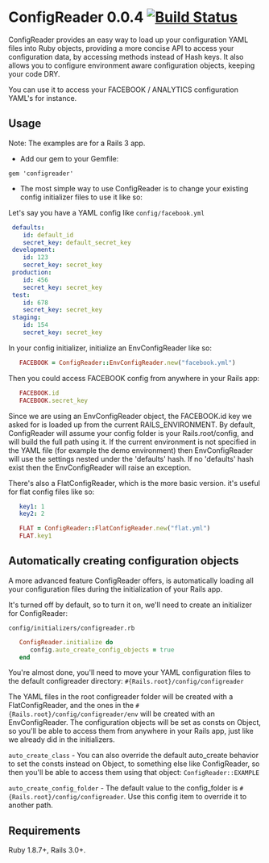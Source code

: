 # ConfigReader 0.0.4  [![Build Status](https://secure.travis-ci.org/TheGiftsProject/configreader.png)](http://travis-ci.org/TheGiftsProject/configreader)

 ConfigReader provides an easy way to load up your configuration YAML files into Ruby objects,
 providing a more concise API to access your configuration data, by accessing methods instead of Hash keys. It also
 allows you to configure environment aware configuration objects, keeping your code DRY.

 You can use it to access your FACEBOOK / ANALYTICS configuration YAML's for instance.

 ## Usage

Note: The examples are for a Rails 3 app.

* Add our gem to your Gemfile:

`gem 'configreader'`

* The most simple way to use ConfigReader is to change your existing config initializer files to use it
like so:

Let's say you have a YAML config like `config/facebook.yml`
```yaml
 defaults:
    id: default_id
    secret_key: default_secret_key
 development:
    id: 123
    secret_key: secret_key
 production:
    id: 456
    secret_key: secret_key
 test:
    id: 678
    secret_key: secret_key
 staging:
    id: 154
    secret_key: secret_key
```

In your config initializer, initialize an EnvConfigReader like so:
```ruby
   FACEBOOK = ConfigReader::EnvConfigReader.new("facebook.yml")
```

Then you could access FACEBOOK config from anywhere in your Rails app:
```ruby
   FACEBOOK.id
   FACEBOOK.secret_key
```

Since we are using an EnvConfigReader object, the FACEBOOK.id key we asked for is loaded up from the current RAILS_ENVIRONMENT.
By default, ConfigReader will assume your config folder is your Rails.root/config, and will build the full path using it.
If the current environment is not specified in the YAML file (for example the demo environment) then EnvConfigReader will use
the settings nested under the 'defaults' hash. If no 'defaults' hash exist then the EnvConfigReader will raise an exception.

There's also a FlatConfigReader, which is the more basic version. it's useful for flat config files like so:
```yaml
   key1: 1
   key2: 2
```

```ruby
   FLAT = ConfigReader::FlatConfigReader.new("flat.yml")
   FLAT.key1
```

## Automatically creating configuration objects

A more advanced feature ConfigReader offers, is automatically loading all your configuration files during the initialization
of your Rails app.

It's turned off by default, so to turn it on, we'll need to create an initializer for ConfigReader:

`config/initializers/configreader.rb`
```ruby
   ConfigReader.initialize do
      config.auto_create_config_objects = true
   end
```

You're almost done, you'll need to move your YAML configuration files to the default configreader directory:
`#{Rails.root}/config/configreader`

The YAML files in the root configreader folder will be created with a FlatConfigReader, and the ones in the
`#{Rails.root}/config/configreader/env` will be created with an EnvConfigReader.
The configuration objects will be set as consts on Object, so you'll be able to access them from anywhere
in your Rails app, just like we already did in the initializers.

`auto_create_class` - You can also override the default auto_create behavior to set the consts instead on Object, to something else
like ConfigReader, so then you'll be able to access them using that object: `ConfigReader::EXAMPLE`

`auto_create_config_folder` - The default value to the config_folder is `#{Rails.root}/config/configreader`. Use this config
item to override it to another path.

## Requirements

Ruby 1.8.7+, Rails 3.0+.